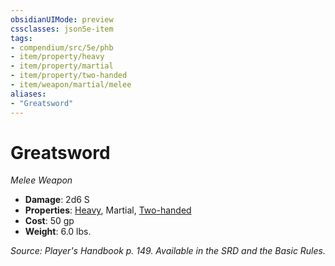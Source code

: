 ```yaml
---
obsidianUIMode: preview
cssclasses: json5e-item
tags:
- compendium/src/5e/phb
- item/property/heavy
- item/property/martial
- item/property/two-handed
- item/weapon/martial/melee
aliases: 
- "Greatsword"
---
```

# Greatsword
*Melee Weapon*  

- **Damage**: 2d6 S
- **Properties**: [Heavy](/3-Mechanics/CLI/rules/item-properties.md#Heavy), Martial, [Two-handed](/3-Mechanics/CLI/rules/item-properties.md#Two-handed)
- **Cost**: 50 gp
- **Weight**: 6.0 lbs.

*Source: Player's Handbook p. 149. Available in the SRD and the Basic Rules.*
